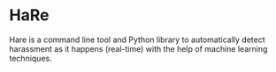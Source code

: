 # HaRe
Hare is a command line tool and Python library to automatically detect harassment as it happens (real-time) with the help of machine learning techniques.
